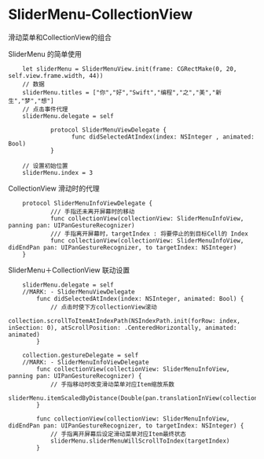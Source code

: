 # SliderMenu-CollectionView
滑动菜单和CollectionView的组合


SliderMenu 的简单使用

        let sliderMenu = SliderMenuView.init(frame: CGRectMake(0, 20, self.view.frame.width, 44))
        // 数据
        sliderMenu.titles = ["你","好","Swift","编程","之","美","新生","梦","想"]
        // 点击事件代理
        sliderMenu.delegate = self
                
                protocol SliderMenuViewDelegate {
                      func didSelectedAtIndex(index: NSInteger , animated: Bool)
                }

        // 设置初始位置
        sliderMenu.index = 3
        
CollectionView 滑动时的代理

        protocol SliderMenuInfoViewDelegate {
                /// 手指还未离开屏幕时的移动
                func collectionView(collectionView: SliderMenuInfoView, panning pan: UIPanGestureRecognizer)
                /// 手指离开屏幕时，targetIndex : 将要停止的到目标Cell的 Index
                func collectionView(collectionView: SliderMenuInfoView, didEndPan pan: UIPanGestureRecognizer, to targetIndex: NSInteger)
        }


SliderMenu＋CollectionView 联动设置

        sliderMenu.delegate = self
        //MARK: - SliderMenuViewDelegate
            func didSelectedAtIndex(index: NSInteger, animated: Bool) {
                // 点击时使下方collectionView滚动
                collection.scrollToItemAtIndexPath(NSIndexPath.init(forRow: index, inSection: 0), atScrollPosition: .CenteredHorizontally, animated: animated)
            }
            
        collection.gestureDelegate = self
        //MARK: - SliderMenuInfoViewDelegate
            func collectionView(collectionView: SliderMenuInfoView, panning pan: UIPanGestureRecognizer) {
                // 手指移动时改变滑动菜单对应Item缩放系数
                sliderMenu.itemScaledByDistance(Double(pan.translationInView(collectionView).x))
            }

            func collectionView(collectionView: SliderMenuInfoView, didEndPan pan: UIPanGestureRecognizer, to targetIndex: NSInteger) {
                // 手指离开屏幕后设定滑动菜单对应Item最终状态
                sliderMenu.sliderMenuWillScrollToIndex(targetIndex)
            }

